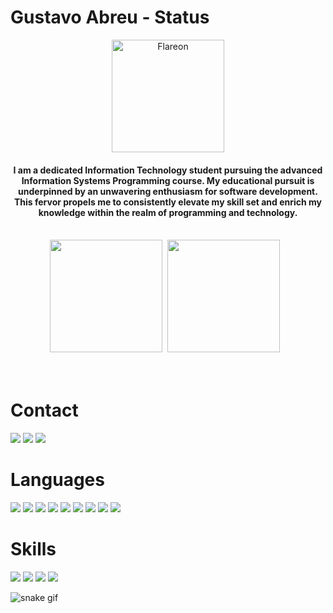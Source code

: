 <h1>Gustavo Abreu - Status</h1>

<div align="center">
 <div>
 <img height="180em" src="https://raw.githubusercontent.com/gist/theAdityaNVS/f5b585d1082da2dffffea32434f37956/raw/7f9552d0a179b4f84059259fa878199e369b069c/GitHub-logo.gif" alt="Flareon">
 <h4>I am a dedicated Information Technology student pursuing the advanced Information Systems Programming course. My educational pursuit is underpinned by an unwavering enthusiasm for software development. This fervor propels me to consistently elevate my skill set and enrich my knowledge within the realm of programming and technology.</h4>
 </div>
 <br>
 <img style="margin-right: 5px;" height="180em" src="https://github-readme-stats.vercel.app/api?username=GustavoAbreu01&show_icons=true&theme=radical"/>
 <img style="margin-right: 10px;"  height="180em" src="https://github-readme-stats.vercel.app/api/top-langs/?username=GustavoAbreu01&layout=compact&langs_count=7&theme=radical"/>
</div>
<br>
  <br>
 <h1>Contact</h1>
 <p>
  <a href="https://www.instagram.com/gustavo_g_abreu/" target="_blank"><img src="https://img.shields.io/badge/-Instagram-%23E4405F?style=for-the-badge&logo=instagram&logoColor=white" target="_blank"></a> 
  <a href="gustavoabreu012004@gmail.com"><img src="https://img.shields.io/badge/Gmail-D14836?style=for-the-badge&logo=gmail&logoColor=white" target="_blank"></a>
  <a href="https://discord.com/channels/@me"><img src="https://img.shields.io/badge/Discord-5865F2.svg?style=for-the-badge&logo=Discord&logoColor=white" target="_blank"></a>
  </p>
 <h1>Languages</h1>
 <p>
  <img src="https://img.shields.io/badge/HTML-239120?style=for-the-badge&logo=html5&logoColor=white">
  <img src="https://img.shields.io/badge/CSS-239120?&style=for-the-badge&logo=css3&logoColor=white">
  <img src="https://img.shields.io/badge/Spring-6DB33F?style=for-the-badge&logo=spring&logoColor=white">
  <img src="https://img.shields.io/badge/Node.js-43853D?style=for-the-badge&logo=node.js&logoColor=white">
  <img src="https://img.shields.io/badge/JavaScript-F7DF1E?style=for-the-badge&logo=javascript&logoColor=black">
  <img src="https://img.shields.io/badge/Java-ED8B00?style=for-the-badge&logo=java&logoColor=white">
  <img src="https://img.shields.io/badge/Angular-DD0031.svg?style=for-the-badge&logo=Angular&logoColor=white">
  <img src="https://img.shields.io/badge/React-20232A?style=for-the-badge&logo=react&logoColor=61DAFB">
  <img src="https://img.shields.io/badge/MySQL-00000F?style=for-the-badge&logo=mysql&logoColor=white">
  </p>
 <h1>Skills</h1>
 <p>
  <img src="https://img.shields.io/badge/Microsoft_Excel-217346?style=for-the-badge&logo=microsoft-excel&logoColor=white">
  <img src="https://img.shields.io/badge/Microsoft_PowerPoint-B7472A?style=for-the-badge&logo=microsoft-powerpoint&logoColor=white">
  <img src="https://img.shields.io/badge/Microsoft_Word-2B579A?style=for-the-badge&logo=microsoft-word&logoColor=white">
  <img src="https://img.shields.io/badge/Microsoft_Office-D83B01?style=for-the-badge&logo=microsoft-office&logoColor=white">
 </p>

![snake gif](https://github.com/GustavoAbreu01/GustavoAbreu01/blob/output/github-contribution-grid-snake.gif)

